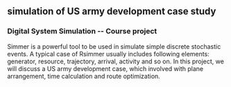 ## simulation of US army development case study
### Digital System Simulation  --  Course project<br>
Simmer is a powerful tool to be used in simulate simple discrete stochastic events. A typical case of Rsimmer usually includes following elements: generator, resource, trajectory, arrival, activity and so on. In this project, we will discuss a US army development case, which involved with plane arrangement, time calculation and route optimization.

